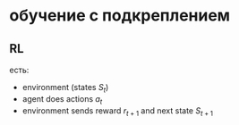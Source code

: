 # обучение с подкреплением

## RL

есть:

* environment (states $S_t$)
* agent does actions $a_t$
* environment sends reward $r_{t+1}$ and next state $S_{t+1}$
